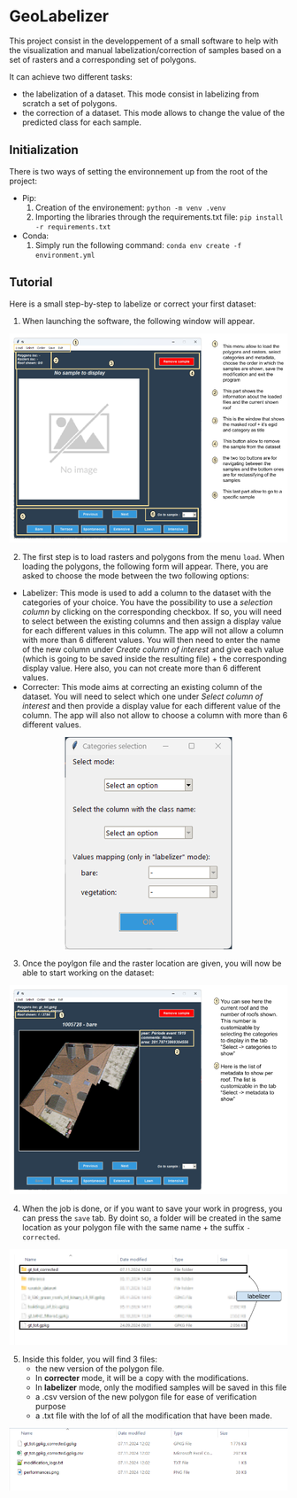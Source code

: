 # GeoLabelizer
This project consist in the developpement of a small software to help with the visualization and manual labelization/correction of samples based on a set of rasters and a corresponding set of polygons.

It can achieve two different tasks:
- the labelization of a dataset. This mode consist in labelizing from scratch a set of polygons.
- the correction of a dataset. This mode allows to change the value of the predicted class for each sample.

## Initialization
There is two ways of setting the environnement up from the root of the project:
- Pip:
  1) Creation of the environement: `python -m venv .venv`
  2) Importing the libraries through the requirements.txt file: `pip install -r requirements.txt`
- Conda:
  1) Simply run the following command: `conda env create -f environment.yml`
      
## Tutorial
Here is a small step-by-step to labelize or correct your first dataset:

1) When launching the software, the following window will appear.

<center>
    <img src="src/images_tuto/labelizer_tuto_panel_0.png" alt="Description of image">
</center>

2)  The first step is to load rasters and polygons from the menu `load`. When loading the polygons, the following form will appear. There, you are asked to choose the mode between the two following options:
  - Labelizer: This mode is used to add a column to the dataset with the categories of your choice. You have the possibility to use a _selection column_ by clicking on the corresponding checkbox. If so, you will need to select between the existing columns and then assign a display value for each different values in this column. The app will not allow a column with more than 6 different values. You will then need to enter the name of the new column under _Create column of interest_ and give each value (which is going to be saved inside the resulting file) + the corresponding display value. Here also, you can not create more than 6 different values.
  - Correcter: This mode aims at correcting an existing column of the dataset. You will need to select which one under _Select column of interest_ and then provide a display value for each different value of the column. The app will also not allow to choose a column with more than 6 different values.
<center>
    <img src="src/images_tuto/img_1.png" alt="Description of image">
</center>

3) Once the poylgon file and the raster location are given, you will now be able to start working on the dataset:

<center>
    <img src="src/images_tuto/labelizer_tuto_panel_1.png" alt="Description of image">
</center>

4) When the job is done, or if you want to save your work in progress, you can press the `save` tab. By doint so, a folder will be created in the same location as your polygon file with the same name + the suffix `-corrected`.

<center>
    <img src="src/images_tuto/labelizer_tuto_panel_2.png" alt="Description of image">
</center>

5) Inside this folder, you will find 3 files:
   -  the new version of the polygon file. 
     - In **correcter** mode, it will be a copy with the modifications.
     - In **labelizer** mode, only the modified samples will be saved in this file
   - a .csv version of the new polygon file for ease of verification purpose
   - a .txt file with the lof of all  the modification that have been made.
<center>
    <img src="src/images_tuto/img_4.png" alt="Description of image">
</center>



